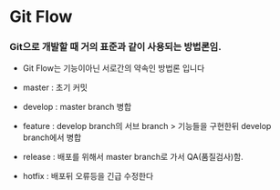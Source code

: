 # Git Flow
### Git으로 개발할 때 거의 표준과 같이 사용되는 방법론임.
- Git Flow는 기능이아닌 서로간의 약속인 방법론 입니다 

- master : 초기 커밋
- develop : master branch 병합 
- feature : develop branch의 서브 branch > 기능들을 구현한뒤 develop branch에서 병합
- release : 배포를 위해서 master branch로 가서 QA(품질검사)함.
- hotfix : 배포뒤 오류등을 긴급 수정한다